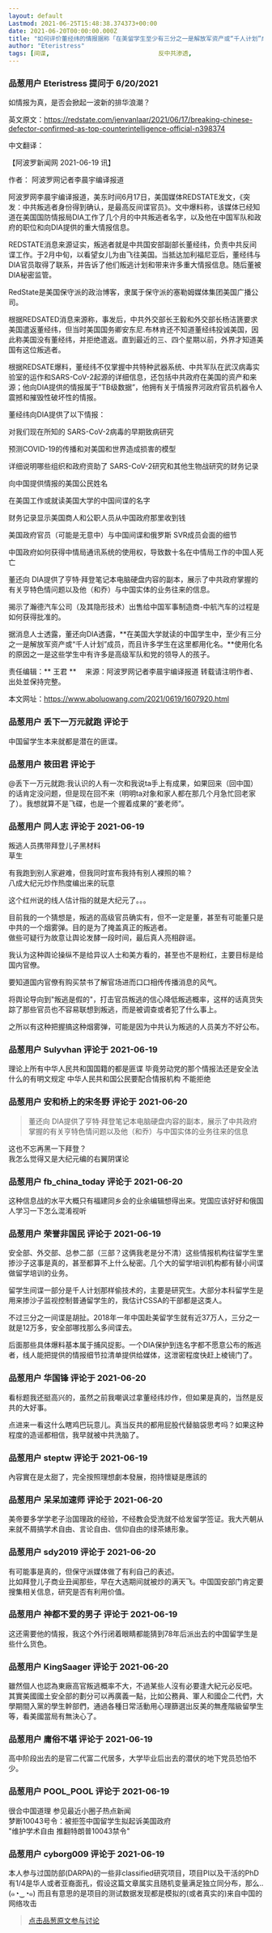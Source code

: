 ```yaml
---
layout: default
Lastmod: 2021-06-25T15:48:38.374373+00:00
date: 2021-06-20T00:00:00.000Z
title: "如何评价董经纬的情报据称「在美留学生至少有三分之一是解放军资产或“千人计划”成员」？"
author: "Eteristress"
tags: [间谍,								反中共渗透,								排华,								董经纬]
---
```



### 品葱用户 **Eteristress** 提问于 6/20/2021
    
如情报为真，是否会掀起一波新的排华浪潮？  
  
英文原文：https://redstate.com/jenvanlaar/2021/06/17/breaking-chinese-defector-confirmed-as-top-counterintelligence-official-n398374  
  
中文翻译：  
  
【阿波罗新闻网 2021-06-19 讯】  
  
作者： 阿波罗网记者李晨宇编译报道  
  
阿波罗网李晨宇编译报道，美东时间6月17日，美国媒体REDSTATE发文，《突发：中共叛逃者身份得到确认，是最高反间谍官员》。文中爆料称，该媒体已经知道在美国国防情报局DIA工作了几个月的中共叛逃者名字，以及他在中国军队和政府的职位和向DIA提供的重大情报信息。  
  
REDSTATE消息来源证实，叛逃者就是中共国安部副部长董经纬，负责中共反间谍工作。于2月中旬，以看望女儿为由飞往美国。当抵达加利福尼亚后，董经纬与DIA官员取得了联系，并告诉了他们叛逃计划和带来许多重大情报信息。随后董被DIA秘密监管。  
  
RedState是美国保守派的政治博客，隶属于保守派的塞勒姆媒体集团美国广播公司。  
  
根据REDSATED消息来源称，事发后，中共外交部长王毅和外交部长杨洁篪要求美国遣返董经纬，但当时美国国务卿安东尼.布林肯还不知道董经纬投诚美国，因此称美国没有董经纬，并拒绝遣返。直到最近的三、四个星期以前，外界才知道美国有这位叛逃者。  
  
根据REDSATE爆料，董经纬不仅掌握中共特种武器系统、中共军队在武汉病毒实验室的运作和SARS-CoV-2起源的详细信息，还包括中共政府在美国的资产和来源；他向DIA提供的情报属于”TB级数据”，他拥有关于情报界河政府官员机器令人震撼和摧毁性破坏性的情报。  
  
董经纬向DIA提供了以下情报：  
  
对我们现在所知的 SARS-CoV-2病毒的早期致病研究  
  
预测COVID-19的传播和对美国和世界造成损害的模型  
  
详细说明哪些组织和政府资助了 SARS-CoV-2研究和其他生物战研究的财务记录  
  
向中国提供情报的美国公民姓名  
  
在美国工作或就读美国大学的中国间谍的名字  
  
财务记录显示美国商人和公职人员从中国政府那里收到钱  
  
美国政府官员（可能是无意中）与中国间谍和俄罗斯 SVR成员会面的细节  
  
中国政府如何获得中情局通讯系统的使用权，导致数十名在中情局工作的中国人死亡  
  
董还向 DIA提供了亨特·拜登笔记本电脑硬盘内容的副本，展示了中共政府掌握的有关亨特色情问题以及他（和乔）与中国实体的业务往来的信息。  
  
揭示了瀚德汽车公司（及其隐形技术）出售给中国军事制造商-中航汽车的过程是如何获得批准的。  
  
据消息人士透露，董还向DIA透露，**在美国大学就读的中国学生中，至少有三分之一是解放军资产或“千人计划”成员，而且许多学生在这里都用化名。**使用化名的原因之一是这些学生中有许多是高级军队和党的领导人的孩子。  
  
责任编辑：** 王君 **　 来源：阿波罗网记者李晨宇编译报道 转载请注明作者、出处並保持完整。  
  
  
本文网址：https://www.aboluowang.com/2021/0619/1607920.html
    
                

### 品葱用户 **丢下一万元就跑** 评论于 
        
中国留学生本来就都是潜在的匪谍。
        
                

### 品葱用户 **筱田君** 评论于 
        
@丢下一万元就跑:我认识的人有一次和我说ta手上有成果，如果回来（回中国）的话肯定没问题，但是现在回不来（明明ta对象和家人都在那几个月急忙回老家了）。我想就算不是飞碟，也是一个握着成果的“姜老师”。
        
                

### 品葱用户 **同人志** 评论于 2021-06-19
        
叛逃人员携带拜登儿子黑材料  
草生  
  
有我跑到别人家避难，但我同时宣布我持有别人裸照的嘛？  
八成大纪元炒作热度编出来的玩意  
  
这个红州说的线人估计指的就是大纪元了。。。  
  
目前我的一个猜想是，叛逃的高级官员确实有，但不一定是董，甚至有可能董只是中共的一个烟雾弹。目的是为了掩盖真正的叛逃者。  
做些可疑行为故意让舆论发酵一段时间，最后真人亮相辟谣。  
  
我认为这种舆论操纵不是给异议人士和美方看的，甚至也不是粉红，主要目标是给国内官僚。  
  
要知道国内官僚有购买禁书了解官场进而口口相传传播消息的风气。  
  
将舆论导向到"叛逃是假的"，打击官员叛逃的信心降低叛逃概率，这样的话真货失踪了那些官员也不容易联想到叛逃，而是被调查或者犯了什么事上。  
  
之所以有这种把握搞这种烟雾弹，可能是因为中共认为叛逃的人员美方不好公布。
        
                

### 品葱用户 **Sulyvhan** 评论于 2021-06-19
        
理论上所有中华人民共和国国籍的都是匪谍 毕竟劳动党的那个情报法还是安全法什么的有明文规定 中华人民共和国公民要配合情报机构 不能拒绝
        
                

### 品葱用户 **安和桥上的宋冬野** 评论于 2021-06-20
        
> 董还向 DIA提供了亨特·拜登笔记本电脑硬盘内容的副本，展示了中共政府掌握的有关亨特色情问题以及他（和乔）与中国实体的业务往来的信息

  
这也不忘再黑一下拜登？  
我怎么觉得又是大纪元编的右翼阴谋论
        
                

### 品葱用户 **fb_china_today** 评论于 2021-06-20
        
这种信息战的水平大概只有福建同乡会的业余编辑想得出来。党国应该好好和俄国人学习一下怎么混淆视听
        
                

### 品葱用户 **荣誉非国民** 评论于 2021-06-19
        
安全部、外交部、总参二部（三部？这俩我老是分不清）这些情报机构往留学生里掺沙子这事是真的，甚至都算不上什么秘密。几个大的留学培训机构都有替小间谍做留学培训的业务。  
  
留学生间谍一部分是千人计划那样偷技术的，主要是研究生。大部分本科留学生是用来掺沙子监视控制普通留学生的，我估计CSSA的干部都是这类人。  
  
不过三分之一间谍是胡扯。2018年一年中国赴美留学生就有近37万人，三分之一就是12万多，安全部哪找那么多间谍去。  
  
后面那些具体爆料基本属于捕风捉影。一个DIA保护到连名字都不愿意公布的叛逃者，线人能把提供的情报细节拉清单提供给媒体，这泄密程度快赶上棱镜门了。
        
                

### 品葱用户 **华国锋** 评论于 2021-06-20
        
看标题我还挺高兴的，虽然之前我嘲讽过拿董经纬炒作，但如果是真的，当然是反共的大好事。  
  
点进来一看这什么瞎鸡巴玩意儿。真当反共的都用屁股代替脑袋思考吗？如果这种程度的造谣都相信，我早就被中共洗脑了。
        
                

### 品葱用户 **steptw** 评论于 2021-06-19
        
內容實在是太甜了，完全按照理想劇本發展，抱持懷疑是應該的
        
                

### 品葱用户 **呆呆加速师** 评论于 2021-06-20
        
美帝要多学学老子治国理政的经验，不经教会受洗就不给发留学签证。我大兲朝从来就不屑搞学术自由、言论自由、信仰自由的绿茶婊形象。
        
                

### 品葱用户 **sdy2019** 评论于 2021-06-20
        
有可能事是真的，但保守派媒体做了有利自己的表述。  
比如拜登儿子商业丑闻那些，早在大选期间就被炒的满天飞。中国国安部门肯定要搜集相关信息，研究是否有利用价值。
        
                

### 品葱用户 **神都不爱的男子** 评论于 2021-06-19
        
这还需要他的情报，我这个外行闭着眼睛都能猜到78年后派出去的中国留学生是些什么货色。
        
                

### 品葱用户 **KingSaager** 评论于 2021-06-20
        
雖然個人也認為東廠高官叛逃概率不大，不過某些人沒有必要逢大紀元必反吧。  
其實美國國土安全部的劃分可以再廣義一點，比如公務員、軍人和國企二代們，大學期間入黨的學生幹部們，通過各種日常活動用心理篩選出反美的無產階級留學生等，看美國當局有無決心了。
        
                

### 品葱用户 **庸俗不堪** 评论于 2021-06-19
        
高中阶段出去的是官二代富二代居多，大学毕业后出去的潜伏的地下党员恐怕不少。
        
                

### 品葱用户 **POOL_POOL** 评论于 2021-06-19
        
很合中国道理 参见最近小圈子热点新闻  
梦断10043号令：被拒签中国留学生拟起诉美国政府   
"维护学术自由 推翻特朗普10043禁令"
        
                

### 品葱用户 **cyborg009** 评论于 2021-06-19
        
本人参与过国防部(DARPA)的一些非classified研究项目，项目PI以及干活的PhD有1/4是华人或者亚裔面孔，假设这篇文章属实且随机变量满足独立同分布，那么.. (๑◔‿◔๑) 而且有意思的是项目的测试数据发现都是模拟的(或者真实的)来自中国的网络攻击
        
                





> [点击品葱原文参与讨论](https://pincong.rocks/question/39577)

